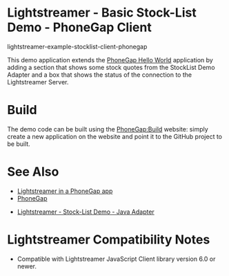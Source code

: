 # Lightstreamer - Basic Stock-List Demo - PhoneGap Client #
lightstreamer-example-stocklist-client-phonegap
<!-- START DESCRIPTION lightstreamer-example-stocklist-client-phonegap -->

This demo application extends the [PhoneGap Hello World](https://github.com/phonegap/phonegap-start) application by adding a section that shows some stock quotes from the StockList Demo Adapter and a box that shows the status of the connection to the Lightstreamer Server.

<!-- END DESCRIPTION lightstreamer-example-stocklist-client-phonegap -->

# Build #

The demo code can be built using the [PhoneGap:Build](https://build.phonegap.com/) website: simply create a new application on the website and point it to the GitHub project to be built.

# See Also #

* [Lightstreamer in a PhoneGap app](http://blog.lightstreamer.com/2012/08/lightstreamer-in-phonegap-app.html)
* [PhoneGap](http://phonegap.com/)

<!-- START RELATED_ENTRIES -->

* [Lightstreamer - Stock-List Demo - Java Adapter](https://github.com/Weswit/Lightstreamer-example-Stocklist-adapter-java)

<!-- END RELATED_ENTRIES -->

# Lightstreamer Compatibility Notes #

*  Compatible with Lightstreamer JavaScript Client library version 6.0 or newer.
